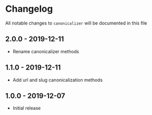 # Changelog

All notable changes to `canonicalizer` will be documented in this file

## 2.0.0 - 2019-12-11

- Rename canonicalizer methods

## 1.1.0 - 2019-12-11

- Add url and slug canonicalization methods

## 1.0.0 - 2019-12-07

- Initial release
